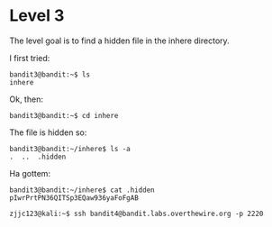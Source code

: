 # Level 3

The level goal is to find a hidden file in the inhere directory.

I first tried:
```console
bandit3@bandit:~$ ls
inhere
```
Ok, then:
```console
bandit3@bandit:~$ cd inhere
```
The file is hidden so:
```console
bandit3@bandit:~/inhere$ ls -a
.  ..  .hidden
```
Ha gottem:
```console
bandit3@bandit:~/inhere$ cat .hidden
pIwrPrtPN36QITSp3EQaw936yaFoFgAB
```
```console
zjjc123@kali:~$ ssh bandit4@bandit.labs.overthewire.org -p 2220
```


